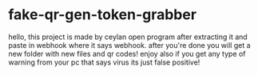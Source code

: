 # fake-qr-gen-token-grabber
hello, this project is made by ceylan
open program after extracting it and paste in webhook where it says webhook.
after you're done you will get a new folder with new files and qr codes! enjoy 
also if you get any type of warning from your pc that says virus its just false positive!
